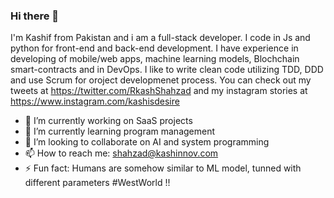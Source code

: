 ### Hi there 👋

I'm Kashif from Pakistan and i am a full-stack developer. I code in Js and python for front-end and back-end development. I have experience in developing of mobile/web apps, machine learning models, Blochchain smart-contracts and in DevOps. I like to write clean code utilizing TDD, DDD and use Scrum for oroject developmenet process. You can check out my tweets at https://twitter.com/RkashShahzad and my instagram stories at https://www.instagram.com/kashisdesire

- 🔭 I’m currently working on SaaS projects
- 🌱 I’m currently learning program management
- 👯 I’m looking to collaborate on AI and system programming
- 📫 How to reach me: shahzad@kashinnov.com
- ⚡ Fun fact: Humans are somehow similar to ML model, tunned with different parameters #WestWorld !!

